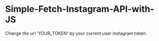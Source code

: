 # Simple-Fetch-Instagram-API-with-JS

Change the url 'YOUR_TOKEN' by your current user instagram token.

